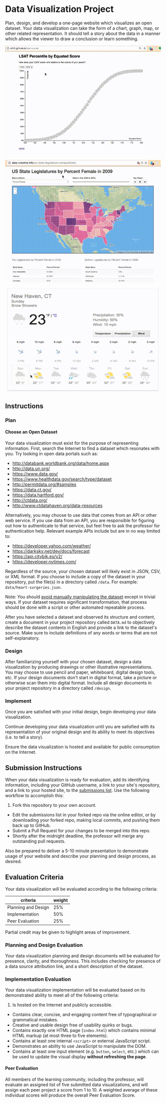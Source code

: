 # Data Visualization Project

Plan, design, and develop a one-page website which visualizes an open dataset. Your data visualization can take the form of a chart, graph, map, or other related representation. It should tell a story about the data in a manner which allows the viewer to draw a conclusion or learn something.

![a screencast depicting usage of a scatter plot graph. the graph depicts LSAT score on the X axis and percentile in the Y axis. it includes a year selector which updates the graph based on data for the selected year.](graph-demo.gif)

![a screencast depicting usage of a US state map. the map depicts state legislature composition information by a number of different selectable dimensions.](map-demo.gif)

![a screencast depicting usage of a single-page weather widget. the widget displays a seven-day forecast, including controls to toggle between temperature, precipitation, and wind displays.](demo.gif)

## Instructions

### Plan

#### Choose an Open Dataset

Your data visualization must exist for the purpose of representing information. First, search the Internet to find a dataset which resonates with you. Try looking in open data portals such as:

  + http://databank.worldbank.org/data/home.aspx
  + http://data.un.org/
  + https://www.data.gov/
  + https://www.healthdata.gov/search/type/dataset
  + http://permitdata.org/#samples
  + https://data.ct.gov/
  + https://data.hartford.gov/
  + http://ctdata.org/
  + http://www.ctdatahaven.org/data-resources

Alternatively, you may choose to use data that comes from an API or other web service. If you use data from an API, you are responsible for figuring out how to authenticate to that service, but feel free to ask the professor for authentication help. Relevant example APIs include but are in no way limited to:

  + https://developer.yahoo.com/weather/
  + https://darksky.net/dev/docs/forecast
  + https://api.citybik.es/v2/
  + https://developer.nytimes.com/

Regardless of the source, your chosen dataset will likely exist in JSON, CSV, or XML format. If you choose to include a copy of the dataset in your repository, put the file(s) in a directory called `/data`. For example: `data/heart-surgeries.json`.

Note: You should [avoid manually manipulating the dataset](http://data-creative.info/best-practices/2015/09/24/dont-touch-the-data/) except in trivial ways. If your dataset requires significant transformation, that process should be done with a script or other automated repeatable process.

After you have selected a dataset and observed its structure and content, create a document in your project repository called `DATA.md` to objectively describe the dataset contents in English and provide a link to the dataset's source. Make sure to include definitions of any words or terms that are not self-explanatory.

### Design

After familiarizing yourself with your chosen dataset, design a data visualization by producing drawings or other illustrative representations. You may choose to use pencil and paper, whiteboard, digital design tools, etc. If your design documents don't start in digital format, take a picture or otherwise scan them into digital format. Include all design documents in your project repository in a directory called `/design`.

### Implement

Once you are satisfied with your initial design, begin developing your data visualization.

Continue developing your data visualization until you are satisfied with its representation of your original design and its ability to meet its objectives (i.e. to tell a story).

Ensure the data visualization is hosted and available for public consumption on the Internet.

## Submission Instructions

When your data visualization is ready for evaluation, add its identifying information, including your GitHub username, a link to your site's repository, and a link to your hosted site, to the [submissions list](submissions.md). Use the following workflow to accomplish this:

  1. Fork this repository to your own account.
  * Edit the submissions list in your forked repo via the online editor, or by downloading your forked repo, making local commits, and pushing them back up to GitHub.
  * Submit a Pull Request for your changes to be merged into this repo.
  * Shortly after the midnight deadline, the professor will merge any outstanding pull requests.

Also be prepared to deliver a 5-10 minute presentation to demonstrate usage of your website and describe your planning and design process, as desired.

## Evaluation Criteria

Your data visualization will be evaluated according to the following criteria:

criteria | weight
--- | ---
Planning and Design | 25%
Implementation | 50%
Peer Evaluation | 25%

Partial credit may be given to highlight areas of improvement.

### Planning and Design Evaluation

Your data visualization planning and design documents will be evaluated for presence, clarity, and thoroughness. This includes checking for presence of a data source attribution link, and a short description of the dataset.

### Implementation Evaluation

Your data visualization implementation will be evaluated based on its demonstrated ability to meet all of the following criteria:

  1. Is hosted on the Internet and publicly accessible.
  + Contains clear, concise, and engaging content free of typographical or grammatical mistakes.
  + Creative and usable design free of usability quirks or bugs.
  + Contains exactly one HTML page (`index.html`) which contains minimal HTML markup (at most three to five elements).
  + Contains at least one internal `<script>` or external JavaScript script.
  + Demonstrates an ability to use JavaScript to manipulate the DOM.
  + Contains at least one input element (e.g. `button`, `select`, etc.) which can be used to update the visual display **without refreshing the page**.

#### Peer Evaluation

All members of the learning community, including the professor, will evaluate an assigned list of five submitted data visualizations, and will assign each peer project a score from 1 to 10. A weighted average of these individual scores will produce the overall Peer Evaluation Score.
